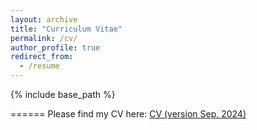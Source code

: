 ```yaml
---
layout: archive
title: "Curriculum Vitae"
permalink: /cv/
author_profile: true
redirect_from:
  - /resume
---
```


{% include base_path %}

======
Please find my CV here: [CV (version Sep. 2024)](/files/YAOYUAN_CV.pdf)

